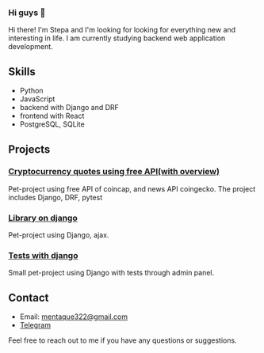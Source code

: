### Hi guys 👋

Hi there! I'm Stepa and I'm looking for looking for everything new and interesting in life. I am currently studying backend web application development.

## Skills

- Python
- JavaScript
- backend with Django and DRF
- frontend with React
- PostgreSQL, SQLite

## Projects

### [Сryptocurrency quotes using free API(with overview)](https://github.com/mentaque/cryptoapp)

Pet-project using free API of coincap, and news API coingecko. The project includes Django, DRF, pytest

### [Library on django](https://github.com/mentaque/book-library)

Pet-project using Django, ajax.

### [Tests with django](https://github.com/mentaque/sitewithtests)

Small pet-project using Django with tests through admin panel. 

## Contact

- Email: mentaque322@gmail.com
- [Telegram](https://t.me/topincash)

Feel free to reach out to me if you have any questions or suggestions.
